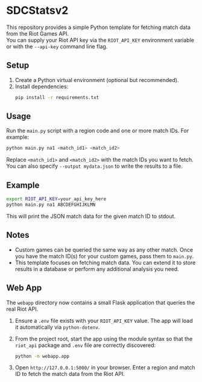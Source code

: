 # SDCStatsv2

This repository provides a simple Python template for fetching match data from the Riot Games API.  
You can supply your Riot API key via the `RIOT_API_KEY` environment variable or with the `--api-key` command line flag.

## Setup

1. Create a Python virtual environment (optional but recommended).
2. Install dependencies:
   ```bash
   pip install -r requirements.txt
   ```

## Usage

Run the `main.py` script with a region code and one or more match IDs. For example:

```bash
python main.py na1 <match_id1> <match_id2>
```

Replace `<match_id1>` and `<match_id2>` with the match IDs you want to fetch. You can also specify `--output mydata.json` to write the results to a file.

## Example

```bash
export RIOT_API_KEY=your_api_key_here
python main.py na1 ABCDEFGHIJKLMN
```

This will print the JSON match data for the given match ID to stdout.

## Notes

- Custom games can be queried the same way as any other match. Once you have the match ID(s) for your custom games, pass them to `main.py`.
- This template focuses on fetching match data. You can extend it to store results in a database or perform any additional analysis you need.

## Web App

The `webapp` directory now contains a small Flask application that queries the
real Riot API.

1. Ensure a `.env` file exists with your `RIOT_API_KEY` value. The app will load
   it automatically via `python-dotenv`.

2. From the project root, start the app using the module syntax so that
   the `riot_api` package and `.env` file are correctly discovered:

   ```bash
   python -m webapp.app
   ```

3. Open `http://127.0.0.1:5000/` in your browser. Enter a region and match ID to
   fetch the match data from the Riot API.
